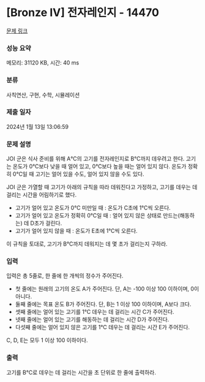 # [Bronze IV] 전자레인지 - 14470 

[문제 링크](https://www.acmicpc.net/problem/14470) 

### 성능 요약

메모리: 31120 KB, 시간: 40 ms

### 분류

사칙연산, 구현, 수학, 시뮬레이션

### 제출 일자

2024년 1월 13일 13:06:59

### 문제 설명

<p>JOI 군은 식사 준비를 위해 A℃의 고기를 전자레인지로 B℃까지 데우려고 한다. 고기는 온도가 0℃보다 낮을 때 얼어 있고, 0℃보다 높을 때는 얼어 있지 않다. 온도가 정확히 0℃일 때 고기는 얼어 있을 수도, 얼어 있지 않을 수도 있다.</p>

<p>JOI 군은 가열할 때 고기가 아래의 규칙을 따라 데워진다고 가정하고, 고기를 데우는 데 걸리는 시간을 어림하기로 했다.</p>

<ul>
	<li>고기가 얼어 있고 온도가 0℃ 미만일 때 : 온도가 C초에 1℃씩 오른다.</li>
	<li>고기가 얼어 있고 온도가 정확히 0℃일 때 : 얼어 있지 않은 상태로 만드는(해동하는) 데 D초가 걸린다.</li>
	<li>고기가 얼어 있지 않을 때 : 온도가 E초에 1℃씩 오른다.</li>
</ul>

<p>이 규칙을 토대로, 고기가 B℃까지 데워지는 데 몇 초가 걸리는지 구하라.</p>

### 입력 

 <p>입력은 총 5줄로, 한 줄에 한 개씩의 정수가 주어진다.</p>

<ul>
	<li>첫 줄에는 원래의 고기의 온도 A가 주어진다. 단, A는 -100 이상 100 이하이며, 0이 아니다.</li>
	<li>둘째 줄에는 목표 온도 B가 주어진다. 단, B는 1 이상 100 이하이며, A보다 크다.</li>
	<li>셋째 줄에는 얼어 있는 고기를 1℃ 데우는 데 걸리는 시간 C가 주어진다.</li>
	<li>넷째 줄에는 얼어 있는 고기를 해동하는 데 걸리는 시간 D가 주어진다.</li>
	<li>다섯째 줄에는 얼어 있지 않은 고기를 1℃ 데우는 데 걸리는 시간 E가 주어진다.</li>
</ul>

<p>C, D, E는 모두 1 이상 100 이하이다.</p>

### 출력 

 <p>고기를 B℃로 데우는 데 걸리는 시간을 초 단위로 한 줄에 출력하라.</p>

